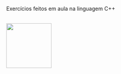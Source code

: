 Exercícios feitos em aula na linguagem C++
<br>
<br>

<img width="120px" src="https://cdn.jsdelivr.net/gh/devicons/devicon/icons/cplusplus/cplusplus-original.svg" />

